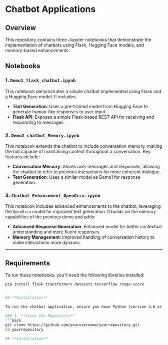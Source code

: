 # **Chatbot Applications**

## **Overview**
This repository contains three Jupyter notebooks that demonstrate the implementation of chatbots using Flask, Hugging Face models, and memory-based enhancements.

## **Notebooks**

### **1. `Demo1_flask_chatbot.ipynb`**
This notebook demonstrates a simple chatbot implemented using Flask and a Hugging Face model. It includes:
- **Text Generation**: Uses a pre-trained model from Hugging Face to generate human-like responses to user input.
- **Flask API**: Exposes a simple Flask-based REST API for receiving and responding to messages.

### **2. `Demo2_chatbot_Memory.ipynb`**
This notebook extends the chatbot to include conversation memory, making the bot capable of maintaining context throughout a conversation. Key features include:
- **Conversation Memory**: Stores user messages and responses, allowing the chatbot to refer to previous interactions for more coherent dialogue.
- **Text Generation**: Uses a similar model as Demo1 for response generation.

### **3. `Chatbot_Enhancement_OpenOrca.ipynb`**
This notebook includes advanced enhancements to the chatbot, leveraging the `OpenOrca` model for improved text generation. It builds on the memory capabilities of the previous demo and adds:
- **Advanced Response Generation**: Enhanced model for better contextual understanding and more fluent responses.
- **Memory Management**: Improved handling of conversation history to make interactions more dynamic.

---
## **Requirements**

To run these notebooks, you'll need the following libraries installed:

```bash
pip install flask transformers datasets tensorflow rouge-score


## **Installation**

To run the chatbot application, ensure you have Python (version 3.6 or higher) and the required libraries installed.

### 1. **Clone the Repository**
```bash
git clone https://github.com/yourusername/yourrepository.git
cd yourrepository

## **Installation**



